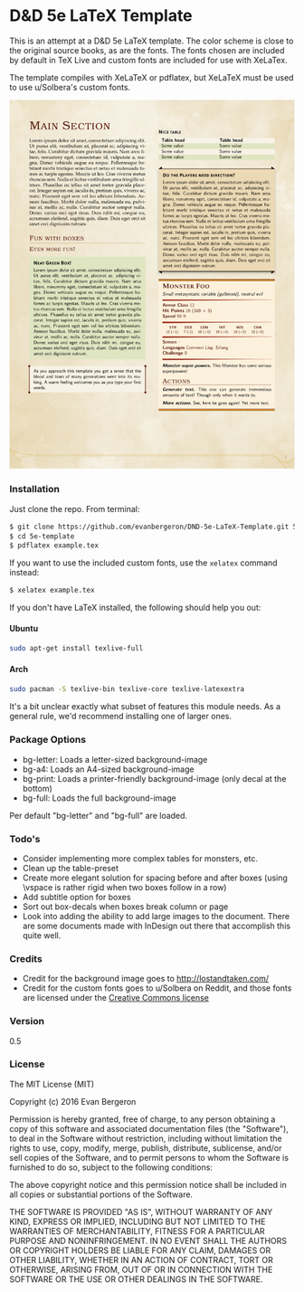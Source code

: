 # D&D 5e LaTeX Template

This is an attempt at a D&D 5e LaTeX template. The color scheme is close to the original source books, as are the fonts. The fonts chosen are included by default in TeX Live and custom fonts are included for use with XeLaTex.

The template compiles with XeLaTeX or pdflatex, but XeLaTeX must be used to use u/Solbera's custom fonts.

![Preview](https://github.com/evanbergeron/DND-5e-LaTeX-Template/raw/master/scrot.png)


### Installation

Just clone the repo. From terminal:

```sh
$ git clone https://github.com/evanbergeron/DND-5e-LaTeX-Template.git 5e-template
$ cd 5e-template
$ pdflatex example.tex
```

If you want to use the included custom fonts, use the `xelatex` command instead:

```sh
$ xelatex example.tex
```

If you don't have LaTeX installed, the following should help you out:
#### Ubuntu
```sh
sudo apt-get install texlive-full
```
#### Arch
```sh
sudo pacman -S texlive-bin texlive-core texlive-latexextra
```
It's a bit unclear exactly what subset of features this module needs. As a general rule, we'd recommend installing one of larger ones.

### Package Options
- bg-letter: Loads a letter-sized background-image
- bg-a4: Loads an A4-sized background-image
- bg-print: Loads a printer-friendly background-image (only decal at the bottom)
- bg-full: Loads the full background-image

Per default "bg-letter" and "bg-full" are loaded.

### Todo's

 - Consider implementing more complex tables for monsters, etc.
 - Clean up the table-preset
 - Create more elegant solution for spacing before and after boxes (using \vspace is rather rigid when two boxes follow in a row)
 - Add subtitle option for boxes
 - Sort out box-decals when boxes break column or page
 - Look into adding the ability to add large images to the document. There are some documents made with InDesign out there that accomplish this quite well.


### Credits

 - Credit for the background image goes to http://lostandtaken.com/
 - Credit for the custom fonts goes to u/Solbera on Reddit, and those fonts are licensed under the [Creative Commons license](https://creativecommons.org/licenses/by-sa/4.0/legalcode) 

### Version
0.5

### License
The MIT License (MIT)

Copyright (c) 2016 Evan Bergeron

Permission is hereby granted, free of charge, to any person obtaining a copy of this software and associated documentation files (the "Software"), to deal in the Software without restriction, including without limitation the rights to use, copy, modify, merge, publish, distribute, sublicense, and/or sell copies of the Software, and to permit persons to whom the Software is furnished to do so, subject to the following conditions:

The above copyright notice and this permission notice shall be included in all copies or substantial portions of the Software.

THE SOFTWARE IS PROVIDED "AS IS", WITHOUT WARRANTY OF ANY KIND, EXPRESS OR IMPLIED, INCLUDING BUT NOT LIMITED TO THE WARRANTIES OF MERCHANTABILITY, FITNESS FOR A PARTICULAR PURPOSE AND NONINFRINGEMENT. IN NO EVENT SHALL THE AUTHORS OR COPYRIGHT HOLDERS BE LIABLE FOR ANY CLAIM, DAMAGES OR OTHER LIABILITY, WHETHER IN AN ACTION OF CONTRACT, TORT OR OTHERWISE, ARISING FROM, OUT OF OR IN CONNECTION WITH THE SOFTWARE OR THE USE OR OTHER DEALINGS IN THE SOFTWARE.
